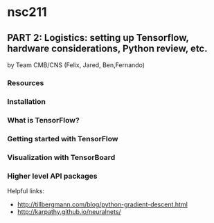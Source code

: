 # nsc211

## PART 2: Logistics: setting up Tensorflow, hardware considerations, Python review, etc.
by Team CMB/CNS (Felix, Jared, Ben,Fernando) 

### Resources

### Installation

### What is TensorFlow?

### Getting started with TensorFlow

### Visualization with TensorBoard

### Higher level API packages












Helpful links:
* http://tillbergmann.com/blog/python-gradient-descent.html
* http://karpathy.github.io/neuralnets/
